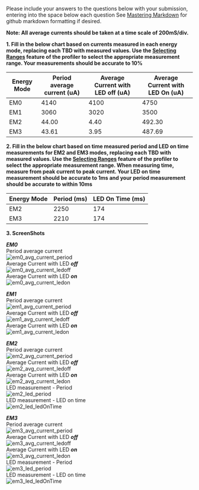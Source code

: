Please include your answers to the questions below with your submission, entering into the space below each question
See [Mastering Markdown](https://guides.github.com/features/mastering-markdown/) for github markdown formatting if desired.

**Note: All average currents should be taken at a time scale of 200mS/div.**

**1. Fill in the below chart based on currents measured in each energy mode, replacing each TBD with measured values.  Use the [Selecting Ranges](https://www.silabs.com/documents/public/user-guides/ug343-multinode-energy-profiler.pdf) feature of the profiler to select the appropriate measurement range.  Your measurements should be accurate to 10%**

Energy Mode | Period average current (uA) | Average Current with LED off (uA) | Average Current with LED On (uA)
------------| ----------------------------|-----------------------------------|-------------------------
EM0         |           4140              |           4100                    |         4750
EM1         |           3060              |           3020                    |         3500
EM2         |           44.00             |           4.40                    |         492.30
EM3         |           43.61             |           3.95                    |         487.69

**2. Fill in the below chart based on time measured period and LED on time measurements for EM2 and EM3 modes, replacing each TBD with measured values.  Use the [Selecting Ranges](https://www.silabs.com/documents/public/user-guides/ug343-multinode-energy-profiler.pdf) feature of the profiler to select the appropriate measurement range.  When measuring time, measure from peak current to peak current.  Your LED on time measurement should be accurate to 1ms and your period measurement should be accurate to within 10ms**

Energy Mode | Period (ms)| LED On Time (ms) |
------------| -----------|-------------------
EM2         |   2250     |        174
EM3         |   2210     |        174


**3. ScreenShots**  

***EM0***  
Period average current    
![em0_avg_current_period](https://github.com/CU-ECEN-5823/assignment-2-svikde/blob/master/screenshots/em0_avg_current_period.JPG)  
Average Current with LED ***off***  
![em0_avg_current_ledoff](https://github.com/CU-ECEN-5823/assignment-2-svikde/blob/master/screenshots/em0_avg_current_ledoff.JPG)  
Average Current with LED ***on***  
![em0_avg_current_ledon](https://github.com/CU-ECEN-5823/assignment-2-svikde/blob/master/screenshots/em0_avg_current_ledon.JPG)  

***EM1***  
Period average current    
![em1_avg_current_period](https://github.com/CU-ECEN-5823/assignment-2-svikde/blob/master/screenshots/em1_avg_current_period.JPG)  
Average Current with LED ***off***  
![em1_avg_current_ledoff](https://github.com/CU-ECEN-5823/assignment-2-svikde/blob/master/screenshots/em1_avg_current_ledoff.JPG)  
Average Current with LED ***on***  
![em1_avg_current_ledon](https://github.com/CU-ECEN-5823/assignment-2-svikde/blob/master/screenshots/em1_avg_current_ledon.JPG)  

***EM2***  
Period average current  
![em2_avg_current_period](https://github.com/CU-ECEN-5823/assignment-2-svikde/blob/master/screenshots/em2_avg_current_period.JPG)  
Average Current with LED ***off***  
![em2_avg_current_ledoff](https://github.com/CU-ECEN-5823/assignment-2-svikde/blob/master/screenshots/em2_avg_current_ledoff.JPG)  
Average Current with LED ***on***  
![em2_avg_current_ledon](https://github.com/CU-ECEN-5823/assignment-2-svikde/blob/master/screenshots/em2_avg_current_ledon.JPG)   
LED measurement - Period   
![em2_led_period](https://github.com/CU-ECEN-5823/assignment-2-svikde/blob/master/screenshots/em2_led_period.JPG)  
LED measurement - LED on time   
![em2_led_ledOnTime](https://github.com/CU-ECEN-5823/assignment-2-svikde/blob/master/screenshots/em2_led_ledOnTime.JPG)  

***EM3***  
Period average current    
![em3_avg_current_period](https://github.com/CU-ECEN-5823/assignment-2-svikde/blob/master/screenshots/em3_avg_current_period.JPG)  
Average Current with LED ***off***  
![em3_avg_current_ledoff](https://github.com/CU-ECEN-5823/assignment-2-svikde/blob/master/screenshots/em3_avg_current_ledoff.JPG)   
Average Current with LED ***on***  
![em3_avg_current_ledon](https://github.com/CU-ECEN-5823/assignment-2-svikde/blob/master/screenshots/em3_avg_current_ledon.JPG)   
LED measurement - Period   
![em3_led_period](https://github.com/CU-ECEN-5823/assignment-2-svikde/blob/master/screenshots/em3_led_period.JPG)  
LED measurement - LED on time   
![em3_led_ledOnTime](https://github.com/CU-ECEN-5823/assignment-2-svikde/blob/master/screenshots/em3_led_ledOnTime.JPG)  

[em0_avg_current_period]: screenshots/em0_avg_current_period.jpg "em0_avg_current_period"
[em0_avg_current_ledoff]: screenshots/em0_avg_current_ledoff.jpg "em0_avg_current_ledoff"
[em0_avg_current_ledon]: put-your-link-to-screenshot-image-here "em0_avg_current_ledon"

[em1_avg_current_period]: put-your-link-to-screenshot-image-here "em1_avg_current_period"
[em1_avg_current_ledoff]: put-your-link-to-screenshot-image-here "em1_avg_current_ledoff"
[em1_avg_current_ledon]: put-your-link-to-screenshot-image-here "em1_avg_current_ledon"

[em2_avg_current_period]: put-your-link-to-screenshot-image-here "em2_avg_current_period"
[em2_avg_current_ledoff]: put-your-link-to-screenshot-image-here "em2_avg_current_ledoff"
[em2_avg_current_ledon]: put-your-link-to-screenshot-image-here "em2_avg_current_ledon"
[em2_led_period]: put-your-link-to-screenshot-image-here "em2_led_period"
[em2_led_ledOnTime]: put-your-link-to-screenshot-image-here "em2_led_ledOnTime"

[em3_avg_current_period]: put-your-link-to-screenshot-image-here "em3_avg_current_period"
[em3_avg_current_ledoff]: put-your-link-to-screenshot-image-here "em3_avg_current_ledoff"
[em3_avg_current_ledon]: put-your-link-to-screenshot-image-here "em3_avg_current_ledon"
[em3_led_period]: put-your-link-to-screenshot-image-here "em3_led_period"
[em3_led_ledOnTime]: put-your-link-to-screenshot-image-here "em3_led_ledOnTime"